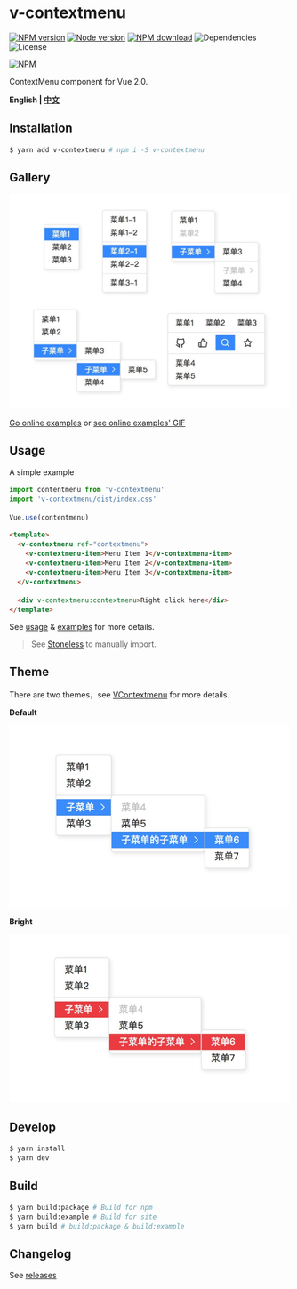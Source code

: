 # v-contextmenu

[![NPM version][badge-npm-version]][url-npm]
[![Node version][badge-node-version]][url-npm]
[![NPM download][badge-npm-download]][url-npm]
![Dependencies][badge-dependencies]
![License][badge-license]

[![NPM][image-npm]][url-npm]

ContextMenu component for Vue 2.0.

**English | [中文](./README.md)**

## Installation

```bash
$ yarn add v-contextmenu # npm i -S v-contextmenu
```

## Gallery

![gallery](./docs/images/gallery.jpg)

[Go online examples](https://xbt1.github.io/v-contextmenu) or [see online examples' GIF](./docs/images/example.gif)

## Usage

A simple example

```javascript
import contentmenu from 'v-contextmenu'
import 'v-contextmenu/dist/index.css'

Vue.use(contentmenu)
```

```html
<template>
  <v-contextmenu ref="contextmenu">
    <v-contextmenu-item>Menu Item 1</v-contextmenu-item>
    <v-contextmenu-item>Menu Item 2</v-contextmenu-item>
    <v-contextmenu-item>Menu Item 3</v-contextmenu-item>
  </v-contextmenu>

  <div v-contextmenu:contextmenu>Right click here</div>
</template>
```

See [usage](./docs/usage-en.md) & [examples](./examples) for more details.

> See [Stoneless](./examples/Stoneless.vue) to manually import.

## Theme

There are two themes，see [VContextmenu](./docs/usage-en.md#vcontextmenu) for more details.

**Default**

![default](./docs/images/default.jpg)

**Bright**

![bright](./docs/images/bright.jpg)

## Develop

```bash
$ yarn install
$ yarn dev
```

## Build

```bash
$ yarn build:package # Build for npm
$ yarn build:example # Build for site
$ yarn build # build:package & build:example
```

## Changelog

See [releases][url-releases]


[badge-npm-version]: https://img.shields.io/npm/v/v-contextmenu.svg
[badge-node-version]: https://img.shields.io/node/v/v-contextmenu.svg
[badge-npm-download]: https://img.shields.io/npm/dt/v-contextmenu.svg
[badge-license]: https://img.shields.io/github/license/xbt1/v-contextmenu.svg
[badge-dependencies]: https://img.shields.io/david/dev/xbt1/v-contextmenu.svg

[url-npm]: https://npmjs.org/package/v-contextmenu
[url-dependencies]: https://david-dm.org/vkbansal/v-contextmenu
[url-releases]: https://github.com/XBT1/v-contextmenu/releases

[image-npm]: https://nodei.co/npm/v-contextmenu.png
